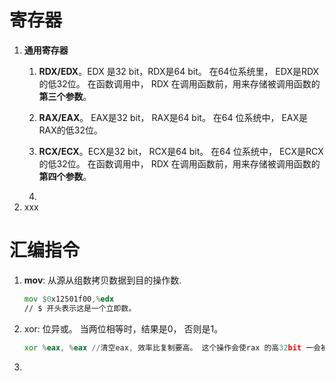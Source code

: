 
# 寄存器

1. **通用寄存器**
	1. **RDX/EDX**。EDX 是32 bit，RDX是64 bit。 在64位系统里， EDX是RDX的低32位。
	    在函数调用中， RDX 在调用函数前，用来存储被调用函数的**第三个参数**。
	2. **RAX/EAX**。 EAX是32 bit， RAX是64 bit。 在64 位系统中， EAX是RAX的低32位。
	3. **RCX/ECX**。ECX是32 bit， RCX是64 bit。 在64 位系统中， ECX是RCX的低32位。
		在函数调用中， RDX 在调用函数前，用来存储被调用函数的**第四个参数**。

	5. 
2. xxx

# 汇编指令
1. **mov**: 从源从组数拷贝数据到目的操作数.
	```asm
	mov $0x12501f00,%edx
	// $ 开头表示这是一个立即数。
	
	```
2. xor: 位异或。 当两位相等时，结果是0， 否则是1。
	```asm
	xor %eax, %eax //清空eax, 效率比复制要高。 这个操作会使rax 的高32bit 一会被清零。
	```
4. 
<!--stackedit_data:
eyJoaXN0b3J5IjpbMTU1MjM2MjY5MSw5ODY2MDkzOTUsLTkzNj
EzMTc1NiwtMjcwNDMxNTkwLC0xNTgxNDk4NzkxLDczMDk5ODEx
Nl19
-->
